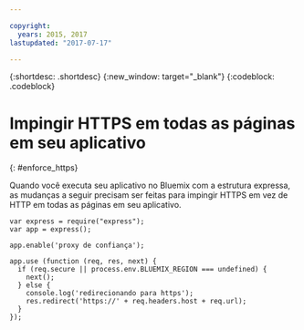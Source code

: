 ```yaml
---

copyright:
  years: 2015, 2017
lastupdated: "2017-07-17"

---
```


{:shortdesc: .shortdesc}
{:new_window: target="_blank"}
{:codeblock: .codeblock}

# Impingir HTTPS em todas as páginas em seu aplicativo
{: #enforce_https}

Quando você executa seu aplicativo no Bluemix com a estrutura expressa, as mudanças a seguir precisam ser feitas para impingir HTTPS em vez de HTTP em todas as páginas em seu aplicativo.

```
var express = require("express");
var app = express();

app.enable('proxy de confiança');

app.use (function (req, res, next) {
  if (req.secure || process.env.BLUEMIX_REGION === undefined) {
    next();
  } else {
    console.log('redirecionando para https');
    res.redirect('https://' + req.headers.host + req.url);
  }
});
```
